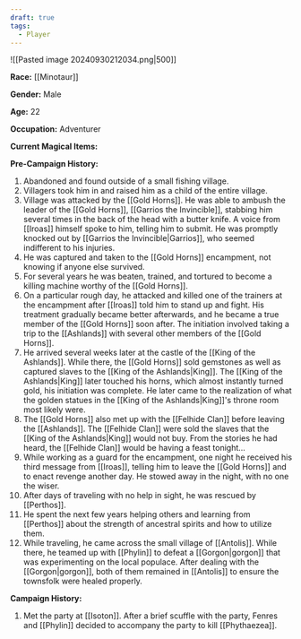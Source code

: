 ```yaml
---
draft: true
tags:
  - Player
---
```

![[Pasted image 20240930212034.png|500]]

**Race:** [[Minotaur]]

**Gender:** Male

**Age:** 22

**Occupation:** Adventurer

**Current Magical Items:** 

**Pre-Campaign History:** 

1. Abandoned and found outside of a small fishing village.
2. Villagers took him in and raised him as a child of the entire village.
3. Village was attacked by the [[Gold Horns]]. He was able to ambush the leader of the [[Gold Horns]], [[Garrios the Invincible]], stabbing him several times in the back of the head with a butter knife. A voice from [[Iroas]] himself spoke to him, telling him to submit. He was promptly knocked out by [[Garrios the Invincible|Garrios]], who seemed indifferent to his injuries.  
4. He was captured and taken to the [[Gold Horns]] encampment, not knowing if anyone else survived.
5. For several years he was beaten, trained, and tortured to become a killing machine worthy of the [[Gold Horns]].
6. On a particular rough day, he attacked and killed one of the trainers at the encampment after [[Iroas]] told him to stand up and fight. His treatment gradually became better afterwards, and he became a true member of the [[Gold Horns]] soon after. The initiation involved taking a trip to the [[Ashlands]] with several other members of the [[Gold Horns]]. 
7. He arrived several weeks later at the castle of the [[King of the Ashlands]]. While there, the [[Gold Horns]] sold gemstones as well as captured slaves to the [[King of the Ashlands|King]]. The [[King of the Ashlands|King]] later touched his horns, which almost instantly turned gold, his initiation was complete. He later came to the realization of what the golden statues in the [[King of the Ashlands|King]]'s throne room most likely were. 
8. The [[Gold Horns]] also met up with the [[Felhide Clan]] before leaving the [[Ashlands]]. The [[Felhide Clan]] were sold the slaves that the [[King of the Ashlands|King]] would not buy. From the stories he had heard, the [[Felhide Clan]] would be having a feast tonight...
9. While working as a guard for the encampment, one night he received his third message from [[Iroas]], telling him to leave the [[Gold Horns]] and to enact revenge another day. He stowed away in the night, with no one the wiser. 
10. After days of traveling with no help in sight, he was rescued by [[Perthos]]. 
11. He spent the next few years helping others and learning from [[Perthos]] about the strength of ancestral spirits and how to utilize them. 
12. While traveling, he came across the small village of [[Antolis]]. While there, he teamed up with [[Phylin]] to defeat a [[Gorgon|gorgon]] that was experimenting on the local populace. After dealing with the [[Gorgon|gorgon]], both of them remained in [[Antolis]] to ensure the townsfolk were healed properly. 

**Campaign History:** 

1. Met the party at [[Isoton]]. After a brief scuffle with the party, Fenres and [[Phylin]] decided to accompany the party to kill [[Phythaezea]]. 